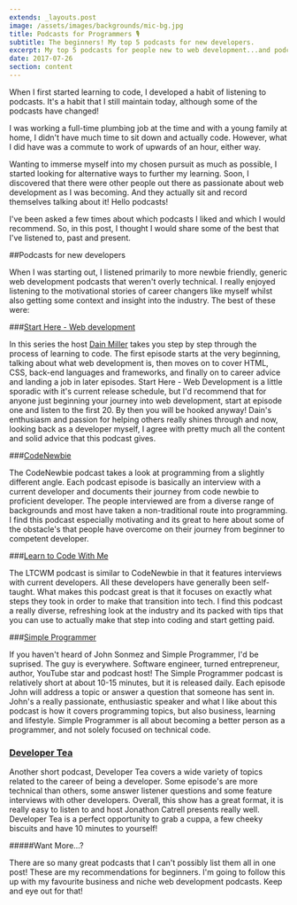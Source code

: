 ```yaml
---
extends: _layouts.post
image: /assets/images/backgrounds/mic-bg.jpg
title: Podcasts for Programmers 🎙
subtitle: The beginners! My top 5 podcasts for new developers.
excerpt: My top 5 podcasts for people new to web development...and podcasts!
date: 2017-07-26
section: content
---
```


When I first started learning to code, I developed a habit of listening to podcasts. It's a habit that I still maintain today, although some of the podcasts have changed! 

I was working a full-time plumbing job at the time and with a young family at home, I didn't have much time to sit down and actually code. However, what I did have was a commute to work of upwards of an hour, either way. 

Wanting to immerse myself into my chosen pursuit as much as possible, I started looking for alternative ways to further my learning. Soon, I discovered that there were other people out there as passionate about web development as I was becoming. And they actually sit and record themselves talking about it! Hello podcasts! 

I've been asked a few times about which podcasts I liked and which I would recommend. So, in this post, I thought I would share some of the best that I've listened to, past and present.

##Podcasts for new developers

When I was starting out, I listened primarily to more newbie friendly, generic web development podcasts that weren't overly technical. I really enjoyed listening to the motivational stories of career changers like myself whilst also getting some context and insight into the industry. The best of these were: 

###[Start Here - Web development](http://starthere.fm/webdev)

In this series the host [Dain Miller](http://dain.io/) takes you step by step through the process of learning to code. The first episode starts at the very beginning, talking about what web development is, then moves on to cover HTML, CSS, back-end languages and frameworks, and finally on to career advice and landing a job in later episodes. Start Here - Web Development is a little sporadic with it's current release schedule, but I'd recommend that for anyone just beginning your journey into web development, start at episode one and listen to the first 20. By then you will be hooked anyway! Dain's enthusiasm and passion for helping others really shines through and now, looking back as a developer myself, I agree with pretty much all the content and solid advice that this podcast gives. 

###[CodeNewbie](http://www.codenewbie.org/podcast)

The CodeNewbie podcast takes a look at programming from a slightly different angle. Each podcast episode is basically an interview with a current developer and documents their journey from code newbie to proficient developer. The people interviewed are from a diverse range of backgrounds and most have taken a non-traditional route into programming. I find this podcast especially motivating and its great to here about some of the obstacle's that people have overcome on their journey from beginner to competent developer. 

###[Learn to Code With Me](https://learntocodewith.me/podcast/)

The LTCWM podcast is similar to CodeNewbie in that it features interviews with current developers. All these developers have generally been self-taught. What makes this podcast great is that it focuses on exactly what steps they took in order to make that transition into tech. I find this podcast a really diverse, refreshing look at the industry and its packed with tips that you can use to actually make that step into coding and start getting paid. 

###[Simple Programmer](https://simpleprogrammer.com/podcasts/)

If you haven't heard of John Sonmez and Simple Programmer, I'd be suprised. The guy is everywhere. Software engineer, turned entrepreneur, author, YouTube star and podcast host! The Simple Programmer podcast is relatively short at about 10-15 minutes, but it is released daily. Each episode John will address a topic or answer a question that someone has sent in. John's a really passionate, enthusiastic speaker and what I like about this podcast is how it covers programming topics, but also business, learning and lifestyle. Simple Programmer is all about becoming a better person as a programmer, and not solely focused on technical code. 

### [Developer Tea](https://spec.fm/podcasts/developer-tea)

Another short podcast, Developer Tea covers a wide variety of topics related to the career of being a developer. Some episode's are more technical than others, some answer listener questions and some feature interviews with other developers. Overall, this show has a great format, it is really easy to listen to and host Jonathon Catrell presents really well. Developer Tea is a perfect opportunity to grab a cuppa, a few cheeky biscuits and have 10 minutes to yourself! 

#####Want More...?

There are so many great podcasts that I can't possibly list them all in one post! These are my recommendations for beginners. I'm going to follow this up with my favourite business and niche web development podcasts. Keep and eye out for that!
